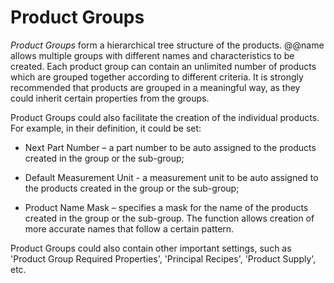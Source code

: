 # Product Groups 

*Product Groups* form a hierarchical tree structure of the products. @@name allows multiple groups with different names and characteristics to be created. Each product group can contain an unlimited number of products which are grouped together according to different criteria. It is strongly recommended that products are grouped in a meaningful way, as they could inherit certain properties from the groups. 

Product Groups could also facilitate the creation of the individual products. For example, in their definition, it could be set: 

- Next Part Number – a part number to be auto assigned to the products created in the group or the sub-group; 

- Default Measurement Unit - a measurement unit to be auto assigned to the products created in the group or the sub-group; 

- Product Name Mask – specifies a mask for the name of the products created in the group or the sub-group. The function allows creation of more accurate names that follow a certain pattern. 

Product Groups could also contain other important settings, such as 'Product Group Required Properties', 'Principal Recipes', 'Product Supply', etc.

